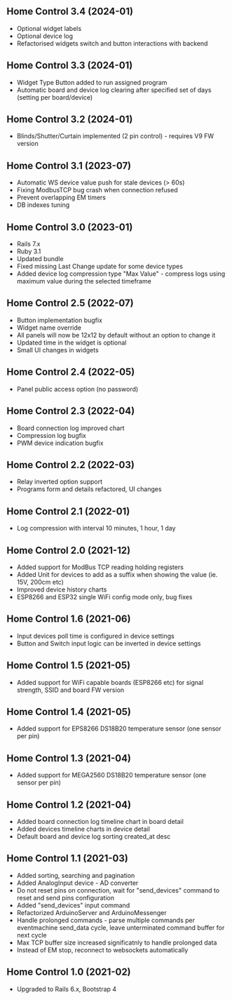 ## Home Control 3.4 (2024-01) ##
  * Optional widget labels
  * Optional device log
  * Refactorised widgets switch and button interactions with backend

## Home Control 3.3 (2024-01) ##
  * Widget Type Button added to run assigned program
  * Automatic board and device log clearing after specified set of days (setting per board/device)

## Home Control 3.2 (2024-01) ##
  * Blinds/Shutter/Curtain implemented (2 pin control) - requires V9 FW version

## Home Control 3.1 (2023-07) ##
  * Automatic WS device value push for stale devices (> 60s)
  * Fixing ModbusTCP bug crash when connection refused
  * Prevent overlapping EM timers
  * DB indexes tuning

## Home Control 3.0 (2023-01) ##
  * Rails 7.x
  * Ruby 3.1
  * Updated bundle
  * Fixed missing Last Change update for some device types
  * Added device log compression type "Max Value" - compress logs using maximum value during the selected timeframe

## Home Control 2.5 (2022-07) ##
  * Button implementation bugfix
  * Widget name override
  * All panels will now be 12x12 by default without an option to change it
  * Updated time in the widget is optional
  * Small UI changes in widgets

## Home Control 2.4 (2022-05) ##
  * Panel public access option (no password)

## Home Control 2.3 (2022-04) ##
  * Board connection log improved chart
  * Compression log bugfix
  * PWM device indication bugfix

## Home Control 2.2 (2022-03) ##
  * Relay inverted option support
  * Programs form and details refactored, UI changes

## Home Control 2.1 (2022-01) ##
  * Log compression with interval 10 minutes, 1 hour, 1 day

## Home Control 2.0 (2021-12) ##
  * Added support for ModBus TCP reading holding registers
  * Added Unit for devices to add as a suffix when showing the value (ie. 15V, 200cm etc)
  * Improved device history charts
  * ESP8266 and ESP32 single WiFi config mode only, bug fixes

## Home Control 1.6 (2021-06) ##
  * Input devices poll time is configured in device settings
  * Button and Switch input logic can be inverted in device settings

## Home Control 1.5 (2021-05) ##
  * Added support for WiFi capable boards (ESP8266 etc) for signal strength, SSID and board FW version

## Home Control 1.4 (2021-05) ##
  * Added support for EPS8266 DS18B20 temperature sensor (one sensor per pin)

## Home Control 1.3 (2021-04) ##
  * Added support for MEGA2560 DS18B20 temperature sensor (one sensor per pin)

## Home Control 1.2 (2021-04) ##
  * Added board connection log timeline chart in board detail
  * Added devices timeline charts in device detail
  * Default board and device log sorting created_at desc

## Home Control 1.1 (2021-03) ##
  * Added sorting, searching and pagination
  * Added AnalogInput device - AD converter
  * Do not reset pins on connection, wait for "send_devices" command to reset and send pins configuration
  * Added "send_devices" input command
  * Refactorized ArduinoServer and ArduinoMessenger
  * Handle prolonged commands - parse multiple commands per eventmachine send_data cycle, leave unterminated command buffer for next cycle
  * Max TCP buffer size increased significatnly to handle prolonged data
* Instead of EM stop, reconnect to websockets automatically

## Home Control 1.0 (2021-02) ##
* Upgraded to Rails 6.x, Bootstrap 4
